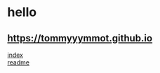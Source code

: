 # hello
## https://tommyyymmot.github.io   
<a href="https://tommyyymmot.github.io"> index </a>     
<a href="https://tommyyymmot.github.io/readme.md"> readme </a> 

